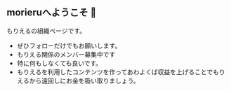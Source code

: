 ## morieruへようこそ 🎉

もりえるの組織ページです。

- ぜひフォローだけでもお願いします。
- もりえる関係のメンバー募集中です
- 特に何もしなくても良いです。
- もりえるを利用したコンテンツを作ってあわよくば収益を上げることでもりえるから遠回しにお金を吸い取りましょう。

